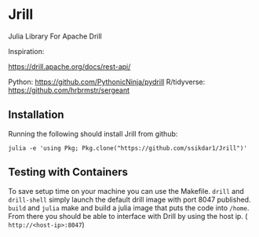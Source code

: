 # Jrill
Julia Library For Apache Drill


Inspiration:

https://drill.apache.org/docs/rest-api/

Python: https://github.com/PythonicNinja/pydrill
R/tidyverse: https://github.com/hrbrmstr/sergeant

## Installation
Running the following should install Jrill from github:

```
julia -e 'using Pkg; Pkg.clone("https://github.com/ssikdar1/Jrill")'
```


## Testing with Containers

To save setup time on your machine you can use the Makefile. `drill` and `drill-shell` simply launch the default drill image with port 8047 published.
`build` and `julia` make and build a julia image that puts the code into `/home`. From there you should be able to interface with Drill by using the 
host ip. ( `http://<host-ip>:8047`) 
